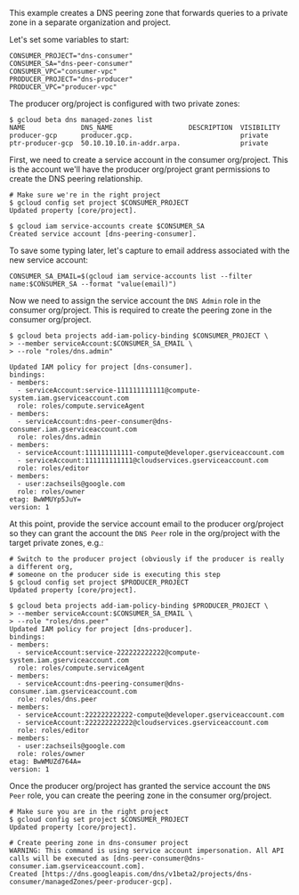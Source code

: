 This example creates a DNS peering zone that forwards queries to a private zone in a separate organization and project.

Let's set some variables to start:

```
CONSUMER_PROJECT="dns-consumer"
CONSUMER_SA="dns-peer-consumer"
CONSUMER_VPC="consumer-vpc"
PRODUCER_PROJECT="dns-producer"
PRODUCER_VPC="producer-vpc"
```

The producer org/project is configured with two private zones:

```
$ gcloud beta dns managed-zones list
NAME              DNS_NAME                   DESCRIPTION  VISIBILITY
producer-gcp      producer.gcp.                           private
ptr-producer-gcp  50.10.10.10.in-addr.arpa.               private
```

First, we need to create a service account in the consumer org/project.  This is the account we'll have the producer org/project grant permissions to create the DNS peering relationship.

```
# Make sure we're in the right project
$ gcloud config set project $CONSUMER_PROJECT
Updated property [core/project].

$ gcloud iam service-accounts create $CONSUMER_SA
Created service account [dns-peering-consumer].
```

To save some typing later, let's capture to email address associated with the new service account:

```
CONSUMER_SA_EMAIL=$(gcloud iam service-accounts list --filter name:$CONSUMER_SA --format "value(email)")
```

Now we need to assign the service account the `DNS Admin` role in the consumer org/project.  This is required to create the peering zone in the consumer org/project.

```
$ gcloud beta projects add-iam-policy-binding $CONSUMER_PROJECT \
> --member serviceAccount:$CONSUMER_SA_EMAIL \
> --role "roles/dns.admin"

Updated IAM policy for project [dns-consumer].
bindings:
- members:
  - serviceAccount:service-111111111111@compute-system.iam.gserviceaccount.com
  role: roles/compute.serviceAgent
- members:
  - serviceAccount:dns-peer-consumer@dns-consumer.iam.gserviceaccount.com
  role: roles/dns.admin
- members:
  - serviceAccount:111111111111-compute@developer.gserviceaccount.com
  - serviceAccount:111111111111@cloudservices.gserviceaccount.com
  role: roles/editor
- members:
  - user:zachseils@google.com
  role: roles/owner
etag: BwWMUYp5JuY=
version: 1
```

At this point, provide the service account email to the producer org/project so they can grant the account the `DNS Peer` role in the org/project with the target private zones, e.g.:

```
# Switch to the producer project (obviously if the producer is really a different org, 
# someone on the producer side is executing this step
$ gcloud config set project $PRODUCER_PROJECT
Updated property [core/project].

$ gcloud beta projects add-iam-policy-binding $PRODUCER_PROJECT \
> --member serviceAccount:$CONSUMER_SA_EMAIL \
> --role "roles/dns.peer"
Updated IAM policy for project [dns-producer].
bindings:
- members:
  - serviceAccount:service-222222222222@compute-system.iam.gserviceaccount.com
  role: roles/compute.serviceAgent
- members:
  - serviceAccount:dns-peering-consumer@dns-consumer.iam.gserviceaccount.com
  role: roles/dns.peer
- members:
  - serviceAccount:222222222222-compute@developer.gserviceaccount.com
  - serviceAccount:222222222222@cloudservices.gserviceaccount.com
  role: roles/editor
- members:
  - user:zachseils@google.com
  role: roles/owner
etag: BwWMUZd764A=
version: 1
```

Once the producer org/project has granted the service account the `DNS Peer` role, you can create the peering zone in the consumer org/project.

```
# Make sure you are in the right project
$ gcloud config set project $CONSUMER_PROJECT
Updated property [core/project].

# Create peering zone in dns-consumer project
WARNING: This command is using service account impersonation. All API calls will be executed as [dns-peer-consumer@dns-consumer.iam.gserviceaccount.com].
Created [https://dns.googleapis.com/dns/v1beta2/projects/dns-consumer/managedZones/peer-producer-gcp].

```
